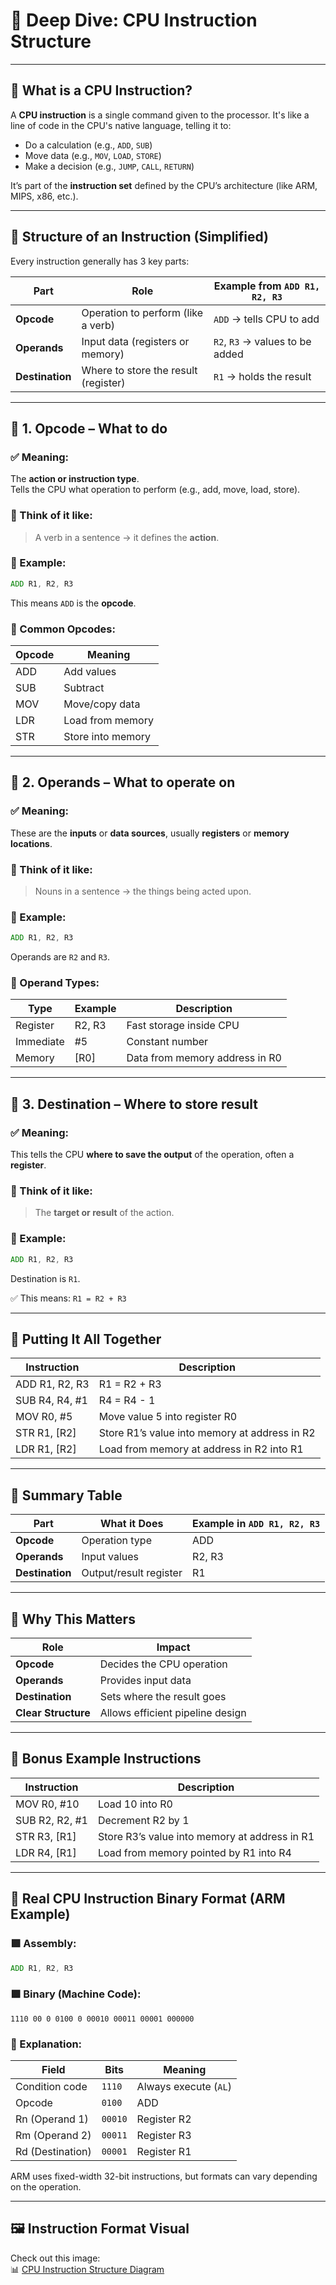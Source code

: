 
# 🧠 Deep Dive: CPU Instruction Structure

---

## 🔧 What is a CPU Instruction?

A **CPU instruction** is a single command given to the processor. It's like a line of code in the CPU's native language, telling it to:

- Do a calculation (e.g., `ADD`, `SUB`)
- Move data (e.g., `MOV`, `LOAD`, `STORE`)
- Make a decision (e.g., `JUMP`, `CALL`, `RETURN`)

It’s part of the **instruction set** defined by the CPU’s architecture (like ARM, MIPS, x86, etc.).

---

## 🧱 Structure of an Instruction (Simplified)

Every instruction generally has 3 key parts:

| Part          | Role                                 | Example from `ADD R1, R2, R3`  |
|---------------|--------------------------------------|--------------------------------|
| **Opcode**    | Operation to perform (like a verb)   | `ADD` → tells CPU to add       |
| **Operands**  | Input data (registers or memory)     | `R2`, `R3` → values to be added|
| **Destination**| Where to store the result (register)| `R1` → holds the result        |

---

## 🔷 1. Opcode – What to do

### ✅ Meaning:
The **action or instruction type**.  
Tells the CPU what operation to perform (e.g., add, move, load, store).

### 🧠 Think of it like:
> A verb in a sentence → it defines the **action**.

### 💬 Example:
```asm
ADD R1, R2, R3
```

This means `ADD` is the **opcode**.

### 🔩 Common Opcodes:

| Opcode | Meaning         |
|--------|------------------|
| ADD    | Add values       |
| SUB    | Subtract         |
| MOV    | Move/copy data   |
| LDR    | Load from memory |
| STR    | Store into memory|

---

## 🔷 2. Operands – What to operate on

### ✅ Meaning:
These are the **inputs** or **data sources**, usually **registers** or **memory locations**.

### 🧠 Think of it like:
> Nouns in a sentence → the things being acted upon.

### 💬 Example:
```asm
ADD R1, R2, R3
```
Operands are `R2` and `R3`.

### 🔎 Operand Types:

| Type        | Example   | Description                        |
|-------------|-----------|------------------------------------|
| Register    | R2, R3    | Fast storage inside CPU            |
| Immediate   | #5        | Constant number                    |
| Memory      | [R0]      | Data from memory address in R0     |

---

## 🔷 3. Destination – Where to store result

### ✅ Meaning:
This tells the CPU **where to save the output** of the operation, often a **register**.

### 🧠 Think of it like:
> The **target or result** of the action.

### 💬 Example:
```asm
ADD R1, R2, R3
```

Destination is `R1`.

✅ This means: `R1 = R2 + R3`

---

## 🧾 Putting It All Together

| Instruction        | Description                                      |
|--------------------|--------------------------------------------------|
| ADD R1, R2, R3     | R1 = R2 + R3                                     |
| SUB R4, R4, #1     | R4 = R4 - 1                                      |
| MOV R0, #5         | Move value 5 into register R0                   |
| STR R1, [R2]       | Store R1’s value into memory at address in R2    |
| LDR R1, [R2]       | Load from memory at address in R2 into R1        |

---

## 🧠 Summary Table

| Part        | What it Does                     | Example in `ADD R1, R2, R3` |
|-------------|----------------------------------|------------------------------|
| **Opcode**  | Operation type                   | ADD                          |
| **Operands**| Input values                     | R2, R3                       |
| **Destination** | Output/result register         | R1                           |

---

## 🧠 Why This Matters

| Role             | Impact                                      |
|------------------|----------------------------------------------|
| **Opcode**        | Decides the CPU operation                   |
| **Operands**      | Provides input data                         |
| **Destination**   | Sets where the result goes                  |
| **Clear Structure**| Allows efficient pipeline design           |

---

## 👀 Bonus Example Instructions

| Instruction        | Description                                      |
|--------------------|--------------------------------------------------|
| MOV R0, #10        | Load 10 into R0                                  |
| SUB R2, R2, #1     | Decrement R2 by 1                                |
| STR R3, [R1]       | Store R3’s value into memory at address in R1    |
| LDR R4, [R1]       | Load from memory pointed by R1 into R4           |

---

## 🧩 Real CPU Instruction Binary Format (ARM Example)

### 🟩 Assembly:
```asm
ADD R1, R2, R3
```

### 🟩 Binary (Machine Code):
```
1110 00 0 0100 0 00010 00011 00001 000000
```

### 🧠 Explanation:

| Field            | Bits        | Meaning                        |
|------------------|-------------|--------------------------------|
| Condition code   | `1110`      | Always execute (`AL`)          |
| Opcode           | `0100`      | ADD                            |
| Rn (Operand 1)   | `00010`     | Register R2                    |
| Rm (Operand 2)   | `00011`     | Register R3                    |
| Rd (Destination) | `00001`     | Register R1                    |

ARM uses fixed-width 32-bit instructions, but formats can vary depending on the operation.

---

## 🖼️ Instruction Format Visual

Check out this image:  
📊 [CPU Instruction Structure Diagram](cpu_instruction_structure_diagram.png)

